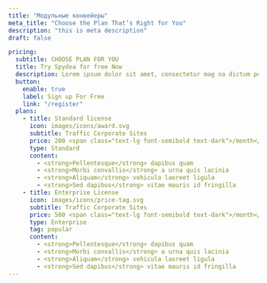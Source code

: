 ```yaml
---
title: "Модульные конвейеры"
meta_title: "Choose the Plan That’s Right for You"
description: "this is meta description"
draft: false

pricing:
  subtitle: CHOOSE PLAN FOR YOU
  title: Try Spydea for free Now
  description: Lorem ipsum dolor sit amet, consectetur mag na dictum porta. Praesent sapien massa, convallis a pellentesque nec, egestas non nisi. elementum id enim. Nulla quis lorem ut libero malesuada feugiat. Curabitur non nulla sit amet nisl tempus convallis quis ac lectus. Quisque velit nisi, pretium ut
  button:
    enable: true
    label: Sign up For Free
    link: "/register"
  plans:
    - title: Standard license
      icon: images/icons/award.svg
      subtitle: Traffic Corporate Sites
      price: 200 <span class="text-lg font-semibold text-dark">/month</span>
      type: Standard
      content:
        - <strong>Pellentesque</strong> dapibus quam
        - <strong>Morbi convallis</strong> a urna quis lacinia
        - <strong>Aliquam</strong> vehicula laoreet ligula
        - <strong>Sed dapibus</strong> vitae mauris id fringilla
    - title: Enterprise License
      icon: images/icons/price-tag.svg
      subtitle: Traffic Corporate Sites
      price: 500 <span class="text-lg font-semibold text-dark">/month</span>
      type: Enterprise
      tag: popular
      content:
        - <strong>Pellentesque</strong> dapibus quam
        - <strong>Morbi convallis</strong> a urna quis lacinia
        - <strong>Aliquam</strong> vehicula laoreet ligula
        - <strong>Sed dapibus</strong> vitae mauris id fringilla
---
```

